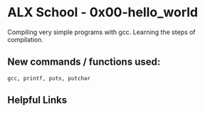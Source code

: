 # ALX School - 0x00-hello_world

Compiling very simple programs with gcc. Learning the steps of compilation.

## New commands / functions used:

``gcc, printf, puts, putchar``

## Helpful Links
